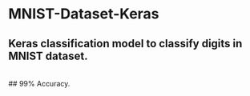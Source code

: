 # MNIST-Dataset-Keras
## Keras classification model to classify digits in MNIST dataset.
<br/>
## 99% Accuracy.
